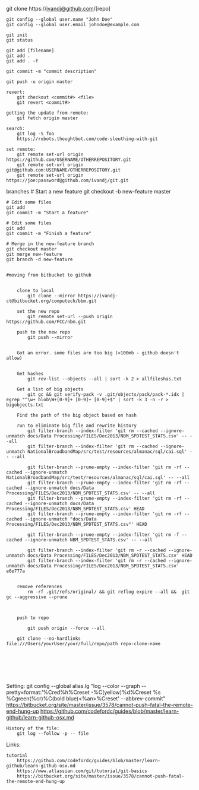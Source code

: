 git clone https://ivandj@github.com/[repo]

    git config --global user.name "John Doe"
    git config --global user.email johndoe@example.com

    git init
    git status

    git add [filename]
    git add .
    git add . -f

    git commit -m "commit description"

    git push -u origin master

    revert:
        git checkout <commit#> <file>
        git revert <commit#>

    getting the update from remote:
        git fetch origin master

    search:
        git log -S foo
        https://robots.thoughtbot.com/code-sleuthing-with-git

    set remote:
        git remote set-url origin https://github.com/USERNAME/OTHERREPOSITORY.git
        git remote set-url origin git@github.com:USERNAME/OTHERREPOSITORY.git
        git remote set-url origin https://joe:password@github.com/ivandj/git.git

branches
    # Start a new feature
    git checkout -b new-feature master

    # Edit some files
    git add
    git commit -m "Start a feature"

    # Edit some files
    git add
    git commit -m "Finish a feature"

    # Merge in the new-feature branch
    git checkout master
    git merge new-feature
    git branch -d new-feature

~~~

#moving from bitbucket to github


    clone to local
        git clone --mirror https://ivandj-ct@bitbucket.org/computech/bbm.git

    set the new repo
        git remote set-url --push origin https://github.com/FCC/nbm.git

    push to the new repo
        git push --mirror


    Got an error. some files are too big (>100mb - github doesn't allow)


    Get hashes
        git rev-list --objects --all | sort -k 2 > allfileshas.txt

    Get a list of big objects
        git gc && git verify-pack -v .git/objects/pack/pack-*.idx | egrep "^\w+ blob\W+[0-9]+ [0-9]+ [0-9]+$" | sort -k 3 -n -r > bigobjects.txt

    Find the path of the big object based on hash

    run to eliminate big file and rewrite history
        git filter-branch --index-filter 'git rm --cached --ignore-unmatch docs/Data Processing/FILES/Dec2013/NBM_SPDTEST_STATS.csv' -- --all
        git filter-branch --index-filter 'git rm --cached --ignore-unmatch NationalBroadbandMap/src/test/resources/almanac/sql/cai.sql' -- --all

        git filter-branch --prune-empty --index-filter 'git rm -rf --cached --ignore-unmatch NationalBroadbandMap/src/test/resources/almanac/sql/cai.sql' -- --all
        git filter-branch --prune-empty --index-filter 'git rm -rf --cached --ignore-unmatch docs/Data Processing/FILES/Dec2013/NBM_SPDTEST_STATS.csv' -- --all
        git filter-branch --prune-empty --index-filter 'git rm -rf --cached --ignore-unmatch docs/Data Processing/FILES/Dec2013/NBM_SPDTEST_STATS.csv' HEAD
        git filter-branch --prune-empty --index-filter 'git rm -rf --cached --ignore-unmatch "docs/Data Processing/FILES/Dec2013/NBM_SPDTEST_STATS.csv"' HEAD

        git filter-branch --prune-empty --index-filter 'git rm -f --cached --ignore-unmatch NBM_SPDTEST_STATS.csv' -- --all

        git filter-branch --index-filter 'git rm -r --cached --ignore-unmatch docs/Data Processing/FILES/Dec2013/NBM_SPDTEST_STATS.csv' HEAD
        git filter-branch --index-filter 'git rm -r --cached --ignore-unmatch docs/Data Processing/FILES/Dec2013/NBM_SPDTEST_STATS.csv' e6e777a


    remove references
        rm -rf .git/refs/original/ && git reflog expire --all &&  git gc --aggressive --prune



    push to repo

        git push origin --force --all

    git clone --no-hardlinks file:///Users/yourUser/your/full/repo/path repo-clone-name







~~~














Setting:
    git config --global alias.lg "log --color --graph --pretty=format:'%Cred%h%Creset -%C(yellow)%d%Creset %s %Cgreen(%cr)%C(bold blue)<%an>%Creset' --abbrev-commit"
    https://bitbucket.org/site/master/issue/3578/cannot-push-fatal-the-remote-end-hung-up
    https://github.com/codefordc/guides/blob/master/learn-github/learn-github-osx.md


    History of the file:
        git log --follow -p -- file

Links:

    tutorial
        https://github.com/codefordc/guides/blob/master/learn-github/learn-github-osx.md
        https://www.atlassian.com/git/tutorial/git-basics
        https://bitbucket.org/site/master/issue/3578/cannot-push-fatal-the-remote-end-hung-up
